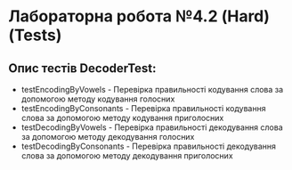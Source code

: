 # Лабораторна робота №4.2 (Hard) (Tests)

## Опис тестів DecoderTest:
* testEncodingByVowels - Перевірка правильності кодування слова за допомогою методу кодування голосних
* testEncodingByConsonants - Перевірка правильності кодування слова за допомогою методу кодування приголосних
* testDecodingByVowels - Перевірка правильності декодування слова за допомогою методу декодування голосних
* testDecodingByConsonants - Перевірка правильності декодування слова за допомогою методу декодування приголосних